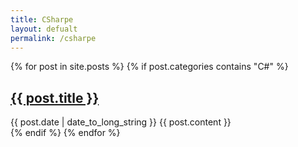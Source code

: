 ```yaml
---
title: CSharpe
layout: defualt
permalink: /csharpe
---
```


{% for post in site.posts %}
{% if post.categories contains "C#" %}
  <article>
    <h2>
      <a href="{{ post.url }}">
        {{ post.title }}
      </a>
    </h2>
    <time datetime="{{ post.date | date: "%Y-%m-%d" }}">{{ post.date | date_to_long_string }}</time>
    {{ post.content }}
  </article>
{% endif %}
{% endfor %}
